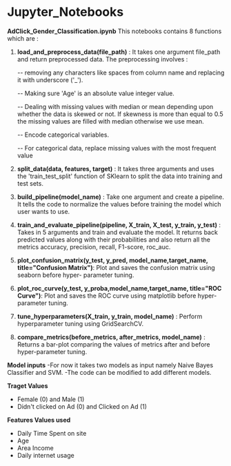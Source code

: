 # Jupyter_Notebooks

**AdClick_Gender_Classification.ipynb**
This notebooks  contains 8 functions which are :

1. **load_and_preprocess_data(file_path)** : It takes one argument file_path and return preprocessed data. The preprocessing involves :

   -- removing any characters like spaces from column name and replacing it with underscore ('_').

   -- Making sure 'Age' is an absolute value integer value.

   -- Dealing with missing values with median or mean depending upon whether the data is skewed or not. If skewness is more than equal to 0.5 the missing values are filled with median otherwise we use mean.

   -- Encode categorical variables.

   -- For categorical data, replace missing values with the most frequent value

2. **split_data(data, features, target)** : It takes three arguments and uses the 'train_test_split' function of SKlearn to split the data into training and test sets.

3. **build_pipeline(model_name)** : Take one argument and create a pipeline. It tells the code to normalize the values before training the model which user wants to use.

4. **train_and_evaluate_pipeline(pipeline, X_train, X_test, y_train, y_test)** : Takes in 5 arguments and train and evaluate the model. It returns back predicted                                                                                                                                    values along with their probabilities and also return all the metrics accuracy, precision, recall, F1-score, roc_auc.

5. **plot_confusion_matrix(y_test, y_pred, model_name,target_name, title="Confusion Matrix")**: Plot and saves the confusion matrix using seaborn before hyper-                                                                                                                                                     parameter tuning.

6. **plot_roc_curve(y_test, y_proba,model_name,target_name, title="ROC Curve")**: Plot and saves the ROC curve using matplotlib before hyper-parameter tuning.

7. **tune_hyperparameters(X_train, y_train, model_name)** : Perform hyperparameter tuning using GridSearchCV.

8. **compare_metrics(before_metrics, after_metrics, model_name)** : Returns a bar-plot comparing the values of metrics after and before hyper-parameter tuning.

**Model inputs**
 -For now it takes two models as input namely Naive Bayes Classifier and SVM.
 -The code can be modified to add different models.
 
**Traget Values**
  - Female (0) and Male (1)
  - Didn't clicked on Ad (0) and Clicked on Ad (1)

**Features Values used**
  - Daily Time Spent on site
  - Age
  - Area Income
  - Daily internet usage
